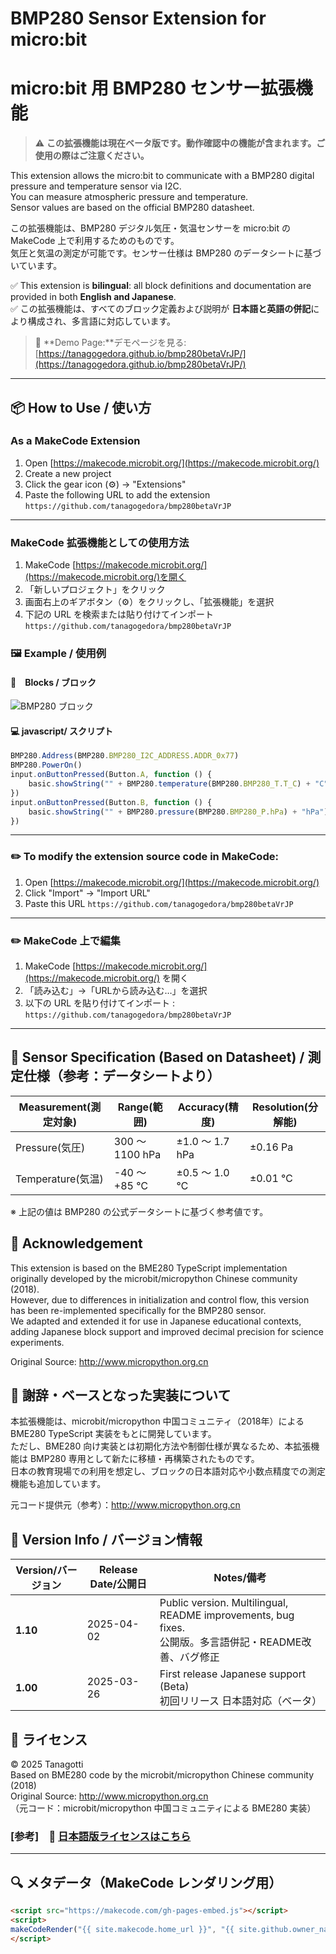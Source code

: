 # BMP280 Sensor Extension for micro:bit
# micro:bit 用 BMP280 センサー拡張機能

> ⚠️ **この拡張機能は現在ベータ版です。動作確認中の機能が含まれます。ご使用の際はご注意ください。**

This extension allows the micro:bit to communicate with a BMP280 digital pressure and temperature sensor via I2C.  
You can measure atmospheric pressure and temperature.  
Sensor values are based on the official BMP280 datasheet.

この拡張機能は、BMP280 デジタル気圧・気温センサーを micro:bit の MakeCode 上で利用するためのものです。  
気圧と気温の測定が可能です。センサー仕様は BMP280 のデータシートに基づいています。

✅ This extension is **bilingual**: all block definitions and documentation are provided in both **English and Japanese**.  
✅ この拡張機能は、すべてのブロック定義および説明が **日本語と英語の併記**により構成され、多言語に対応しています。


> 🔗 **Demo Page:**デモページを見る: [https://tanagogedora.github.io/bmp280betaVrJP/](https://tanagogedora.github.io/bmp280betaVrJP/)

---
## 📦 How to Use / 使い方
### As a MakeCode Extension
1. Open [https://makecode.microbit.org/](https://makecode.microbit.org/)
1. Create a new project
1. Click the gear icon (⚙) → "Extensions"
1. Paste the following URL to add the extension  
   `https://github.com/tanagogedora/bmp280betaVrJP`   

---

### MakeCode 拡張機能としての使用方法

1. MakeCode [https://makecode.microbit.org/](https://makecode.microbit.org/)を開く
1. 「新しいプロジェクト」をクリック
1. 画面右上のギアボタン（⚙）をクリックし、「拡張機能」を選択 
1. 下記の URL を検索または貼り付けてインポート    
   `https://github.com/tanagogedora/bmp280betaVrJP` 

### 🖼 Example / 使用例 

#### 🧱　Blocks / ブロック

![BMP280 ブロック](https://github.com/Tanagogedora/bmp280betaVrJP/blob/main/BMP280block.png?raw=true)

#### 💻 javascript/ スクリプト 
```javascript
BMP280.Address(BMP280.BMP280_I2C_ADDRESS.ADDR_0x77)  
BMP280.PowerOn()  
input.onButtonPressed(Button.A, function () {  
    basic.showString("" + BMP280.temperature(BMP280.BMP280_T.T_C) + "C")  
})  
input.onButtonPressed(Button.B, function () {  
    basic.showString("" + BMP280.pressure(BMP280.BMP280_P.hPa) + "hPa")  
})  

```

---

### ✏️ To modify the extension source code in MakeCode:

1. Open [https://makecode.microbit.org/](https://makecode.microbit.org/)
1. Click "Import" → "Import URL"
1. Paste this URL
`https://github.com/tanagogedora/bmp280betaVrJP`  

---

### ✏️ MakeCode 上で編集

1. MakeCode [https://makecode.microbit.org/](https://makecode.microbit.org/) を開く
1. 「読み込む」→「URLから読み込む…」を選択
1. 以下の URL を貼り付けてインポート :  
   `https://github.com/tanagogedora/bmp280betaVrJP`

---

## 🧪 Sensor Specification (Based on Datasheet) / 測定仕様（参考：データシートより）


| Measurement(測定対象) | Range(範囲) | Accuracy(精度) | Resolution(分解能) |
|-----------|------------------|-------------------|--------------------|
| Pressure(気圧) | 300 ～ 1100 hPa | ±1.0 ～ 1.7 hPa | ±0.16 Pa |
| Temperature(気温) | -40 ～ +85 ℃ | ±0.5 ～ 1.0 ℃ | ±0.01 ℃ |

※ 上記の値は BMP280 の公式データシートに基づく参考値です。

## 📝 Acknowledgement

This extension is based on the BME280 TypeScript implementation originally developed by the microbit/micropython Chinese community (2018).  
However, due to differences in initialization and control flow, this version has been re-implemented specifically for the BMP280 sensor.  
We adapted and extended it for use in Japanese educational contexts, adding Japanese block support and improved decimal precision for science experiments.

Original Source: http://www.micropython.org.cn

## 📝 謝辞・ベースとなった実装について

本拡張機能は、microbit/micropython 中国コミュニティ（2018年）による BME280 TypeScript 実装をもとに開発しています。  
ただし、BME280 向け実装とは初期化方法や制御仕様が異なるため、本拡張機能は BMP280 専用として新たに移植・再構築されたものです。  
日本の教育現場での利用を想定し、ブロックの日本語対応や小数点精度での測定機能も追加しています。

元コード提供元（参考）：http://www.micropython.org.cn

## 📝 Version Info / バージョン情報

| Version/バージョン | Release Date/公開日 | Notes/備考 |
|---------|--------------|-------|
| **1.10** | 2025-04-02   | Public version. Multilingual, README improvements, bug fixes.<br>公開版。多言語併記・README改善、バグ修正 |
| **1.00** | 2025-03-26   | First release Japanese support (Beta)<br>初回リリース 日本語対応（ベータ） |  



## 📝 ライセンス

© 2025 Tanagotti  
Based on BME280 code by the microbit/micropython Chinese community (2018)  
Original Source: http://www.micropython.org.cn  
（元コード：microbit/micropython 中国コミュニティによる BME280 実装）

### [参考]　📄 [日本語版ライセンスはこちら](./Liscense_Jp.txt)
  
---

## 🔍 メタデータ（MakeCode レンダリング用）

```html
<script src="https://makecode.com/gh-pages-embed.js"></script>
<script>
makeCodeRender("{{ site.makecode.home_url }}", "{{ site.github.owner_name }}/{{ site.github.repository_name }}");
</script>

